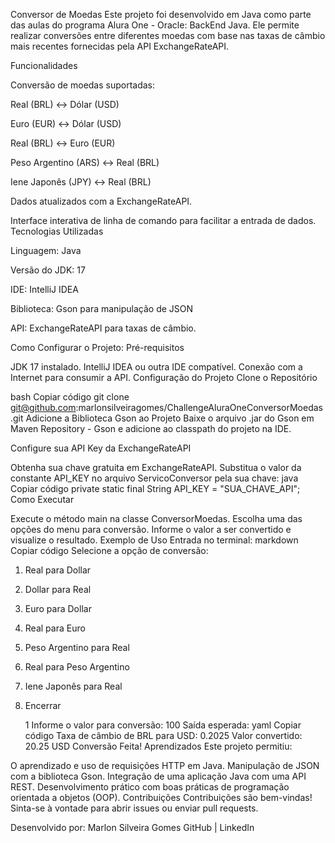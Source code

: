 Conversor de Moedas
Este projeto foi desenvolvido em Java como parte das aulas do programa Alura One - Oracle: BackEnd Java. Ele permite realizar conversões entre diferentes moedas com base nas taxas de câmbio mais recentes fornecidas pela API ExchangeRateAPI.

Funcionalidades

Conversão de moedas suportadas:

Real (BRL) ↔ Dólar (USD)

Euro (EUR) ↔ Dólar (USD)

Real (BRL) ↔ Euro (EUR)

Peso Argentino (ARS) ↔ Real (BRL)

Iene Japonês (JPY) ↔ Real (BRL)

Dados atualizados com a ExchangeRateAPI.

Interface interativa de linha de comando para facilitar a entrada de dados.
Tecnologias Utilizadas

Linguagem: Java

Versão do JDK: 17

IDE: IntelliJ IDEA

Biblioteca: Gson para manipulação de JSON

API: ExchangeRateAPI para taxas de câmbio.



Como Configurar o Projeto: Pré-requisitos

JDK 17 instalado.
IntelliJ IDEA ou outra IDE compatível.
Conexão com a Internet para consumir a API.
Configuração do Projeto
Clone o Repositório

bash
Copiar código
git clone git@github.com:marlonsilveiragomes/ChallengeAluraOneConversorMoedas.git
Adicione a Biblioteca Gson ao Projeto
Baixe o arquivo .jar do Gson em Maven Repository - Gson e adicione ao classpath do projeto na IDE.

Configure sua API Key da ExchangeRateAPI

Obtenha sua chave gratuita em ExchangeRateAPI.
Substitua o valor da constante API_KEY no arquivo ServicoConversor pela sua chave:
java
Copiar código
private static final String API_KEY = "SUA_CHAVE_API";
Como Executar

Execute o método main na classe ConversorMoedas.
Escolha uma das opções do menu para conversão.
Informe o valor a ser convertido e visualize o resultado.
Exemplo de Uso
Entrada no terminal:
markdown
Copiar código
Selecione a opção de conversão:
1. Real para Dollar
2. Dollar para Real
3. Euro para Dollar
4. Real para Euro
5. Peso Argentino para Real
6. Real para Peso Argentino
7. Iene Japonês para Real
0. Encerrar


   1
   Informe o valor para conversão: 100
   Saída esperada:
   yaml
   Copiar código
   Taxa de câmbio de BRL para USD: 0.2025
   Valor convertido: 20.25 USD
   Conversão Feita!
   Aprendizados
   Este projeto permitiu:

O aprendizado e uso de requisições HTTP em Java.
Manipulação de JSON com a biblioteca Gson.
Integração de uma aplicação Java com uma API REST.
Desenvolvimento prático com boas práticas de programação orientada a objetos (OOP).
Contribuições
Contribuições são bem-vindas! Sinta-se à vontade para abrir issues ou enviar pull requests.

Desenvolvido por:
Marlon Silveira Gomes
GitHub | LinkedIn